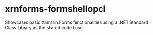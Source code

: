 # xrnforms-formshellopcl
Showcases basic Xamarin.Forms functionalities using a .NET Standard Class Library as the shared code base.

